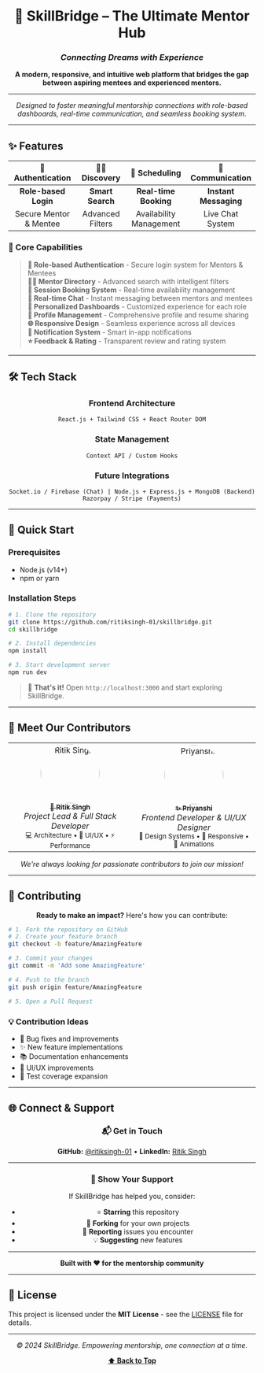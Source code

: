 <div align="center">

# 🌉 SkillBridge – The Ultimate Mentor Hub

### *Connecting Dreams with Experience*

**A modern, responsive, and intuitive web platform that bridges the gap between aspiring mentees and experienced mentors.**

---

*Designed to foster meaningful mentorship connections with role-based dashboards, real-time communication, and seamless booking system.*

</div>

---

## ✨ Features

<div align="center">

| 🔐 Authentication | 🧑‍🏫 Discovery | 📅 Scheduling | 💬 Communication |
|:---:|:---:|:---:|:---:|
| **Role-based Login** | **Smart Search** | **Real-time Booking** | **Instant Messaging** |
| Secure Mentor & Mentee | Advanced Filters | Availability Management | Live Chat System |

</div>

### 🎯 Core Capabilities

> **🔐 Role-based Authentication** - Secure login system for Mentors & Mentees  
> **🧑‍🏫 Mentor Directory** - Advanced search with intelligent filters  
> **📅 Session Booking System** - Real-time availability management  
> **💬 Real-time Chat** - Instant messaging between mentors and mentees  
> **🧾 Personalized Dashboards** - Customized experience for each role  
> **📝 Profile Management** - Comprehensive profile and resume sharing  
> **🌐 Responsive Design** - Seamless experience across all devices  
> **📢 Notification System** - Smart in-app notifications  
> **⭐ Feedback & Rating** - Transparent review and rating system  

---

## 🛠️ Tech Stack

<div align="center">

### Frontend Architecture
```
React.js + Tailwind CSS + React Router DOM
```

### State Management
```
Context API / Custom Hooks
```

### Future Integrations
```
Socket.io / Firebase (Chat) | Node.js + Express.js + MongoDB (Backend)
Razorpay / Stripe (Payments)
```

</div>

---

## 🚀 Quick Start

### Prerequisites
- Node.js (v14+)
- npm or yarn

### Installation Steps

```bash
# 1. Clone the repository
git clone https://github.com/ritiksingh-01/skillbridge.git
cd skillbridge

# 2. Install dependencies
npm install

# 3. Start development server
npm run dev
```

> 🎉 **That's it!** Open `http://localhost:3000` and start exploring SkillBridge.

---

## 👥 Meet Our Contributors

<div align="center">

<table>
  <tr>
    <td align="center" width="50%">
      <a href="https://github.com/ritiksingh-01">
        <img src="https://github.com/ritiksingh-01.png" width="120px;" alt="Ritik Singh" style="border-radius: 50%;"/>
        <br />
        <sub><b>🚀 Ritik Singh</b></sub>
      </a>
      <br />
      <em>Project Lead & Full Stack Developer</em>
      <br />
      <small>💻 Architecture • 🎨 UI/UX • ⚡ Performance</small>
    </td>
    <td align="center" width="50%">
      <a href="https://github.com/Priyanshi0112">
        <img src="https://github.com/Priyanshi0112.png" width="120px;" alt="Priyanshi" style="border-radius: 50%;"/>
        <br />
        <sub><b>✨ Priyanshi</b></sub>
      </a>
      <br />
      <em>Frontend Developer & UI/UX Designer</em>
      <br />
      <small>🎨 Design Systems • 📱 Responsive • 💫 Animations</small>
    </td>
  </tr>
</table>

*We're always looking for passionate contributors to join our mission!*

</div>

---

## 🤝 Contributing

<div align="center">

**Ready to make an impact?** Here's how you can contribute:

</div>

```bash
# 1. Fork the repository on GitHub
# 2. Create your feature branch
git checkout -b feature/AmazingFeature

# 3. Commit your changes
git commit -m 'Add some AmazingFeature'

# 4. Push to the branch
git push origin feature/AmazingFeature

# 5. Open a Pull Request
```

### 💡 Contribution Ideas
- 🐛 Bug fixes and improvements
- ✨ New feature implementations  
- 📚 Documentation enhancements
- 🎨 UI/UX improvements
- 🧪 Test coverage expansion

---

## 🌐 Connect & Support

<div align="center">

### 📬 Get in Touch

**GitHub:** [@ritiksingh-01](https://github.com/ritiksingh-01) • **LinkedIn:** [Ritik Singh](https://linkedin.com/in/ritik-singh)

---

### 💝 Show Your Support

If SkillBridge has helped you, consider:
- ⭐ **Starring** this repository
- 🍴 **Forking** for your own projects  
- 🐛 **Reporting** issues you encounter
- 💡 **Suggesting** new features

---

**Built with ❤️ for the mentorship community**

</div>

---

## 📄 License

This project is licensed under the **MIT License** - see the [LICENSE](LICENSE) file for details.

<div align="center">

---

*© 2024 SkillBridge. Empowering mentorship, one connection at a time.*

**[⬆️ Back to Top](#-skillbridge--the-ultimate-mentor-hub)**

</div>
